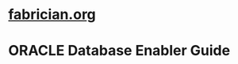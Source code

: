 [fabrician.org](http://fabrician.org/)
==========================================================================
ORACLE Database Enabler Guide
==========================================================================